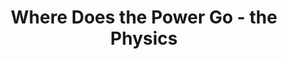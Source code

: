 ---
category: hardware-design
title: "Where Does the Power Go - the Physics"
description: "To discuss energy efficiency we have to go down to the smallest building blocks - transistors. We explain the physics of CMOS components and thereby discover where most power is consumed."
questions:
  - What is a transistor in general, how is it made and what are its properties?
  - What are CMOS components, why do we care and what are their characteristics?
  - How do single transistors form logical units and what does the physical layout of a typical CMOS component, e.g., a NAND gate, look like?
  - In which ways is power dissipated in CMOS components?
  - Roughly, what are the key drivers of power dissipation and can we model that mathematically?
  - What is subthreshold and gate leakage?
  - What architectural techniques exist to reduce leakages?
literature:
  - Computer-Architecture-Techniques-For-Power-Efficiency|Ch. 1 and 5
  - Power-efficient-System-Design|Ch. 1 and 2
  - Low-Power-CMOS-Circuits|Ch. 1 and 3
scheduled: 2016-08-18 09:00:00
---
